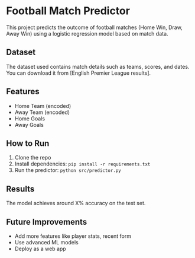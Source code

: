 # Football Match Predictor

This project predicts the outcome of football matches (Home Win, Draw, Away Win) using a logistic regression model based on match data.

## Dataset

The dataset used contains match details such as teams, scores, and dates. You can download it from [English Premier League results].

## Features

- Home Team (encoded)
- Away Team (encoded)
- Home Goals
- Away Goals

## How to Run

1. Clone the repo  
2. Install dependencies: `pip install -r requirements.txt`  
3. Run the predictor: `python src/predictor.py`

## Results

The model achieves around X% accuracy on the test set.

## Future Improvements

- Add more features like player stats, recent form  
- Use advanced ML models  
- Deploy as a web app  
